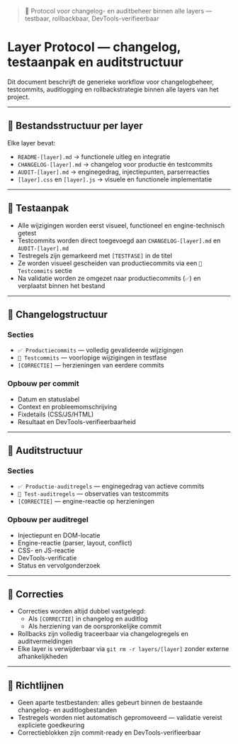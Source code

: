 > 📘 Protocol voor changelog- en auditbeheer binnen alle layers — testbaar, rollbackbaar, DevTools-verifieerbaar

# Layer Protocol — changelog, testaanpak en auditstructuur

Dit document beschrijft de generieke workflow voor changelogbeheer, testcommits, auditlogging en rollbackstrategie binnen alle layers van het project.

---

## 🔧 Bestandsstructuur per layer

Elke layer bevat:

- `README-[layer].md` → functionele uitleg en integratie
- `CHANGELOG-[layer].md` → changelog voor productie én testcommits
- `AUDIT-[layer].md` → enginegedrag, injectiepunten, parserreacties
- `[layer].css` en `[layer].js` → visuele en functionele implementatie

---

## 🧪 Testaanpak

- Alle wijzigingen worden eerst visueel, functioneel en engine-technisch getest
- Testcommits worden direct toegevoegd aan `CHANGELOG-[layer].md` en `AUDIT-[layer].md`
- Testregels zijn gemarkeerd met `[TESTFASE]` in de titel
- Ze worden visueel gescheiden van productiecommits via een `🧪 Testcommits` sectie
- Na validatie worden ze omgezet naar productiecommits (`✅`) en verplaatst binnen het bestand

---

## 📜 Changelogstructuur

### Secties

- `✅ Productiecommits` — volledig gevalideerde wijzigingen
- `🧪 Testcommits` — voorlopige wijzigingen in testfase
- `[CORRECTIE]` — herzieningen van eerdere commits

### Opbouw per commit

- Datum en statuslabel
- Context en probleemomschrijving
- Fixdetails (CSS/JS/HTML)
- Resultaat en DevTools-verifieerbaarheid

---

## 📜 Auditstructuur

### Secties

- `✅ Productie-auditregels` — enginegedrag van actieve commits
- `🧪 Test-auditregels` — observaties van testcommits
- `[CORRECTIE]` — engine-reactie op herzieningen

### Opbouw per auditregel

- Injectiepunt en DOM-locatie
- Engine-reactie (parser, layout, conflict)
- CSS- en JS-reactie
- DevTools-verificatie
- Status en vervolgonderzoek

---

## 🔁 Correcties

- Correcties worden altijd dubbel vastgelegd:
  - Als `[CORRECTIE]` in changelog en auditlog
  - Als herziening van de oorspronkelijke commit
- Rollbacks zijn volledig traceerbaar via changelogregels en auditvermeldingen
- Elke layer is verwijderbaar via `git rm -r layers/[layer]` zonder externe afhankelijkheden

---

## 📌 Richtlijnen

- Geen aparte testbestanden: alles gebeurt binnen de bestaande changelog- en auditlogbestanden
- Testregels worden niet automatisch gepromoveerd — validatie vereist expliciete goedkeuring
- Correctieblokken zijn commit-ready en DevTools-verifieerbaar
